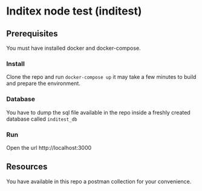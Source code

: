 # Inditex node test (inditest)

## Prerequisites

You must have installed docker and docker-compose.

### Install

Clone the repo and run `docker-compose up` it may take a few minutes to build and prepare the environment.

### Database

You have to dump the sql file available in the repo inside a freshly created database called `inditest_db`

### Run

Open the url http://localhost:3000

## Resources

You have available in this repo a postman collection for your convenience.
